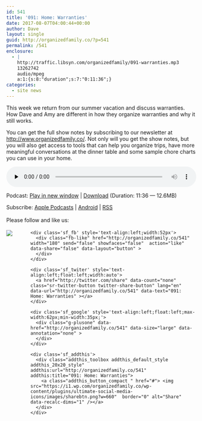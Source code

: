 ```yaml
---
id: 541
title: '091: Home: Warranties'
date: 2017-08-07T04:00:44+00:00
author: Dave
layout: single
guid: http://organizedfamily.co/?p=541
permalink: /541
enclosure:
  - |
    http://traffic.libsyn.com/organizedfamily/091-warranties.mp3
    13262742
    audio/mpeg
    a:1:{s:8:"duration";s:7:"0:11:36";}
categories:
  - site news
---
```

This week we return from our summer vacation and discuss warranties. How Dave and Amy are different in how they organize warranties and why it still works.

You can get the full show notes by subscribing to our newsletter at <http://www.organizedfamily.co/>. Not only will you get the show notes, but you will also get access to tools that can help you organize trips, have more meaningful conversations at the dinner table and some sample chore charts you can use in your home.

<div class="powerpress_player" id="powerpress_player_5412">
  <audio class="wp-audio-shortcode" id="audio-541-92" preload="none" style="width: 100%;" controls="controls"><source type="audio/mpeg" src="http://traffic.libsyn.com/organizedfamily/091-warranties.mp3?_=92" /><a href="http://traffic.libsyn.com/organizedfamily/091-warranties.mp3">http://traffic.libsyn.com/organizedfamily/091-warranties.mp3</a></audio>
</div>

<p class="powerpress_links powerpress_links_mp3">
  Podcast: <a href="http://traffic.libsyn.com/organizedfamily/091-warranties.mp3" class="powerpress_link_pinw" target="_blank" title="Play in new window" onclick="return powerpress_pinw('http://organizedfamily.co/?powerpress_pinw=541-podcast');" rel="nofollow">Play in new window</a> | <a href="http://traffic.libsyn.com/organizedfamily/091-warranties.mp3" class="powerpress_link_d" title="Download" rel="nofollow" download="091-warranties.mp3">Download</a> (Duration: 11:36 &#8212; 12.6MB)
</p>

<p class="powerpress_links powerpress_subscribe_links">
  Subscribe: <a href="https://itunes.apple.com/us/podcast/organized-family/id1047979605?mt=2&ls=1#episodeGuid=http%3A%2F%2Forganizedfamily.co%2F%3Fp%3D541" class="powerpress_link_subscribe powerpress_link_subscribe_itunes" title="Subscribe on Apple Podcasts" rel="nofollow">Apple Podcasts</a> | <a href="http://subscribeonandroid.com/organizedfamily.co/feed/podcast" class="powerpress_link_subscribe powerpress_link_subscribe_android" title="Subscribe on Android" rel="nofollow">Android</a> | <a href="http://organizedfamily.co/feed/podcast" class="powerpress_link_subscribe powerpress_link_subscribe_rss" title="Subscribe via RSS" rel="nofollow">RSS</a>
</p>

<div class='sfsi_Sicons' style='width: 100%; display: inline-block; vertical-align: middle; text-align:left'>
  <div style='margin:0px 8px 0px 0px; line-height: 24px'>
    <span>Please follow and like us:</span>
  </div>
  
  <div class='sfsi_socialwpr'>
    <div class='sf_subscrbe' style='text-align:left;float:left;width:64px'>
      <a href="http://www.specificfeeds.com/widget/emailsubscribe/MTc5ODgx/OA==/" target="_blank"><img src="https://i2.wp.com/organizedfamily.co/wp-content/plugins/ultimate-social-media-icons/images/follow_subscribe.png?w=660" data-recalc-dims="1" /></a>
    </div>
    
    <div class='sf_fb' style='text-align:left;width:52px'>
      <div class="fb-like" href="http://organizedfamily.co/541" width="180" send="false" showfaces="false"  action="like" data-share="false" data-layout="button" >
      </div>
    </div>
    
    <div class='sf_twiter' style='text-align:left;float:left;width:auto'>
      <a href="http://twitter.com/share" data-count="none" class="sr-twitter-button twitter-share-button" lang="en" data-url="http://organizedfamily.co/541" data-text="091: Home: Warranties" ></a>
    </div>
    
    <div class='sf_google' style='text-align:left;float:left;max-width:62px;min-width:35px;'>
      <div class="g-plusone" data-href="http://organizedfamily.co/541" data-size="large" data-annotation="none" >
      </div>
    </div>
    
    <div class='sf_addthis'>
      <div class="addthis_toolbox addthis_default_style addthis_20x20_style" addthis:url="http://organizedfamily.co/541" addthis:title="091: Home: Warranties">
        <a class="addthis_button_compact " href="#"> <img src="https://i1.wp.com/organizedfamily.co/wp-content/plugins/ultimate-social-media-icons/images/sharebtn.png?w=660"  border="0" alt="Share" data-recalc-dims="1" /></a>
      </div>
    </div>
  </div>
</div>